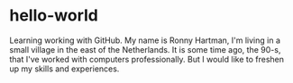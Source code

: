 # hello-world
Learning working with GitHub.
My name is Ronny Hartman, I'm living in a small village in the east of the Netherlands.
It is some time ago, the 90-s, that I've worked with computers professionally. But I would like to freshen up my skills and experiences.

